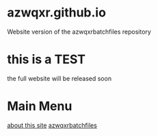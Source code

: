 # azwqxr.github.io
Website version of the azwqxrbatchfiles repository
# this is a TEST
the full website will be released soon
# Main Menu
[about this site](https://azwqxr.github.io/about/)
[azwqxrbatchfiles](https://azwqxr.github.io/batchfiles/)

